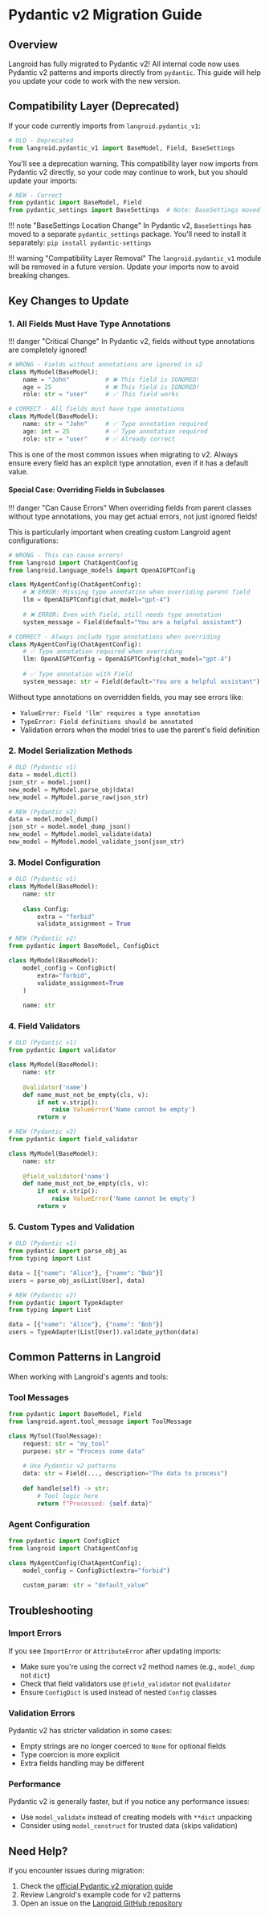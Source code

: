 # Pydantic v2 Migration Guide

## Overview

Langroid has fully migrated to Pydantic v2! All internal code now uses Pydantic v2 
patterns and imports directly from `pydantic`. This guide will help you update your 
code to work with the new version.

## Compatibility Layer (Deprecated)

If your code currently imports from `langroid.pydantic_v1`:

```python
# OLD - Deprecated
from langroid.pydantic_v1 import BaseModel, Field, BaseSettings
```

You'll see a deprecation warning. This compatibility layer now imports from Pydantic v2 
directly, so your code may continue to work, but you should update your imports:

```python
# NEW - Correct
from pydantic import BaseModel, Field
from pydantic_settings import BaseSettings  # Note: BaseSettings moved to pydantic_settings in v2
```

!!! note "BaseSettings Location Change"
    In Pydantic v2, `BaseSettings` has moved to a separate `pydantic_settings` package.
    You'll need to install it separately: `pip install pydantic-settings`

!!! warning "Compatibility Layer Removal"
    The `langroid.pydantic_v1` module will be removed in a future version. 
    Update your imports now to avoid breaking changes.

## Key Changes to Update

### 1. All Fields Must Have Type Annotations

!!! danger "Critical Change"
    In Pydantic v2, fields without type annotations are completely ignored!

```python
# WRONG - Fields without annotations are ignored in v2
class MyModel(BaseModel):
    name = "John"          # ❌ This field is IGNORED!
    age = 25               # ❌ This field is IGNORED!
    role: str = "user"     # ✅ This field works

# CORRECT - All fields must have type annotations
class MyModel(BaseModel):
    name: str = "John"     # ✅ Type annotation required
    age: int = 25          # ✅ Type annotation required
    role: str = "user"     # ✅ Already correct
```

This is one of the most common issues when migrating to v2. Always ensure every field has an explicit type annotation, even if it has a default value.

#### Special Case: Overriding Fields in Subclasses

!!! danger "Can Cause Errors"
    When overriding fields from parent classes without type annotations, you may get 
    actual errors, not just ignored fields!

This is particularly important when creating custom Langroid agent configurations:

```python
# WRONG - This can cause errors!
from langroid import ChatAgentConfig
from langroid.language_models import OpenAIGPTConfig

class MyAgentConfig(ChatAgentConfig):
    # ❌ ERROR: Missing type annotation when overriding parent field
    llm = OpenAIGPTConfig(chat_model="gpt-4")
    
    # ❌ ERROR: Even with Field, still needs type annotation
    system_message = Field(default="You are a helpful assistant")

# CORRECT - Always include type annotations when overriding
class MyAgentConfig(ChatAgentConfig):
    # ✅ Type annotation required when overriding
    llm: OpenAIGPTConfig = OpenAIGPTConfig(chat_model="gpt-4")
    
    # ✅ Type annotation with Field
    system_message: str = Field(default="You are a helpful assistant")
```

Without type annotations on overridden fields, you may see errors like:
- `ValueError: Field 'llm' requires a type annotation`
- `TypeError: Field definitions should be annotated`
- Validation errors when the model tries to use the parent's field definition

### 2. Model Serialization Methods

```python
# OLD (Pydantic v1)
data = model.dict()
json_str = model.json()
new_model = MyModel.parse_obj(data)
new_model = MyModel.parse_raw(json_str)

# NEW (Pydantic v2)
data = model.model_dump()
json_str = model.model_dump_json()
new_model = MyModel.model_validate(data)
new_model = MyModel.model_validate_json(json_str)
```

### 3. Model Configuration

```python
# OLD (Pydantic v1)
class MyModel(BaseModel):
    name: str
    
    class Config:
        extra = "forbid"
        validate_assignment = True

# NEW (Pydantic v2)
from pydantic import BaseModel, ConfigDict

class MyModel(BaseModel):
    model_config = ConfigDict(
        extra="forbid",
        validate_assignment=True
    )
    
    name: str
```

### 4. Field Validators

```python
# OLD (Pydantic v1)
from pydantic import validator

class MyModel(BaseModel):
    name: str
    
    @validator('name')
    def name_must_not_be_empty(cls, v):
        if not v.strip():
            raise ValueError('Name cannot be empty')
        return v

# NEW (Pydantic v2)
from pydantic import field_validator

class MyModel(BaseModel):
    name: str
    
    @field_validator('name')
    def name_must_not_be_empty(cls, v):
        if not v.strip():
            raise ValueError('Name cannot be empty')
        return v
```

### 5. Custom Types and Validation

```python
# OLD (Pydantic v1)
from pydantic import parse_obj_as
from typing import List

data = [{"name": "Alice"}, {"name": "Bob"}]
users = parse_obj_as(List[User], data)

# NEW (Pydantic v2)
from pydantic import TypeAdapter
from typing import List

data = [{"name": "Alice"}, {"name": "Bob"}]
users = TypeAdapter(List[User]).validate_python(data)
```

## Common Patterns in Langroid

When working with Langroid's agents and tools:

### Tool Messages

```python
from pydantic import BaseModel, Field
from langroid.agent.tool_message import ToolMessage

class MyTool(ToolMessage):
    request: str = "my_tool"
    purpose: str = "Process some data"
    
    # Use Pydantic v2 patterns
    data: str = Field(..., description="The data to process")
    
    def handle(self) -> str:
        # Tool logic here
        return f"Processed: {self.data}"
```

### Agent Configuration

```python
from pydantic import ConfigDict
from langroid import ChatAgentConfig

class MyAgentConfig(ChatAgentConfig):
    model_config = ConfigDict(extra="forbid")
    
    custom_param: str = "default_value"
```

## Troubleshooting

### Import Errors

If you see `ImportError` or `AttributeError` after updating imports:
- Make sure you're using the correct v2 method names (e.g., `model_dump` not `dict`)
- Check that field validators use `@field_validator` not `@validator`
- Ensure `ConfigDict` is used instead of nested `Config` classes

### Validation Errors

Pydantic v2 has stricter validation in some cases:
- Empty strings are no longer coerced to `None` for optional fields
- Type coercion is more explicit
- Extra fields handling may be different

### Performance

Pydantic v2 is generally faster, but if you notice any performance issues:
- Use `model_validate` instead of creating models with `**dict` unpacking
- Consider using `model_construct` for trusted data (skips validation)

## Need Help?

If you encounter issues during migration:
1. Check the [official Pydantic v2 migration guide](https://docs.pydantic.dev/latest/migration/)
2. Review Langroid's example code for v2 patterns
3. Open an issue on the [Langroid GitHub repository](https://github.com/langroid/langroid/issues)